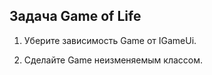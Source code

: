 ## Задача Game of Life

1. Уберите зависимость Game от IGameUi.

2. Сделайте Game неизменяемым классом.
